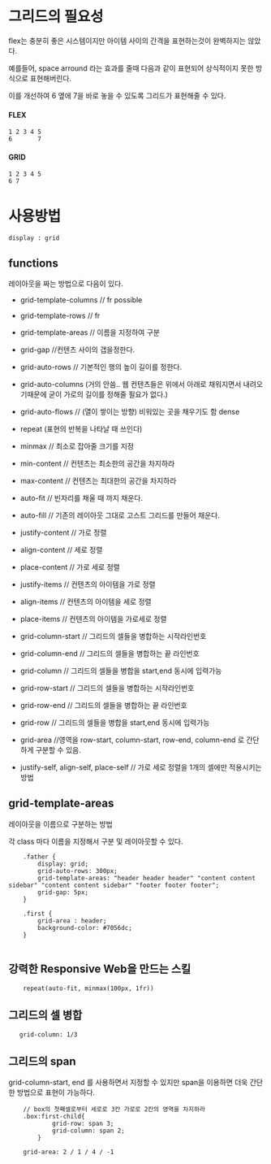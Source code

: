 # 그리드의 필요성

flex는 충분히 좋은 시스템이지만 아이템 사이의 간격을 표현하는것이 완벽하지는 않았다.

예를들어, space arround 라는 효과를 줄때 다음과 같이 표현되어 상식적이지 못한 방식으로 표현해버린다.

이를 개선하여 6 옆에 7을 바로 놓을 수 있도록 그리드가 표현해줄 수 있다.

#### FLEX
```
1 2 3 4 5
6       7
```

#### GRID
```
1 2 3 4 5
6 7
```

# 사용방법
```
display : grid
``` 

## functions
레이아웃을 짜는 방법으로 다음이 있다.
- grid-template-columns // fr possible
- grid-template-rows // fr
- grid-template-areas // 이름을 지정하여 구분

- grid-gap //컨텐츠 사이의 갭을정한다.

- grid-auto-rows // 기본적인 행의 높이 길이를 정한다.
- grid-auto-columns (거의 안씀.. 웹 컨텐츠들은 위에서 아래로 채워지면서 내려오기때문에 굳이 가로의 길이를 정해줄 필요가 없다.)

- grid-auto-flows // (열이 쌓이는 방향) 비워있는 곳을 채우기도 함 dense
- repeat (표현의 반복을 나타날 때 쓰인다)
- minmax // 최소로 잡아줄 크기를 지정

- min-content // 컨텐츠는 최소한의 공간을 차지하라
- max-content // 컨텐츠는 최대한의 공간을 차지하라

- auto-fit // 빈자리를 채울 때 까지 채운다.
- auto-fill // 기존의 레이아웃 그대로 고스트 그리드를 만들어 채운다.

- justify-content // 가로 정렬
- align-content // 세로 정렬
- place-content // 가로 세로 정렬

- justify-items // 컨텐츠의 아이템을 가로 정렬
- align-items // 컨텐츠의 아이템을 세로 정렬
- place-items // 컨텐츠의 아이템을 가로세로 정렬

- grid-column-start // 그리드의 셀들을 병합하는 시작라인번호 
- grid-column-end // 그리드의 셀들을 병합하는 끝 라인번호 
- grid-column // 그리드의 셀들을 병합을 start,end 동시에 입력가능

- grid-row-start // 그리드의 셀들을 병합하는 시작라인번호 
- grid-row-end // 그리드의 셀들을 병합하는 끝 라인번호 
- grid-row // 그리드의 셀들을 병합을 start,end 동시에 입력가능

- grid-area //영역을 row-start, column-start, row-end, column-end 로 간단하게 구분할 수 있음.
- justify-self, align-self, place-self // 가로 세로 정렬을 1개의 셀에만 적용시키는 방법

## grid-template-areas
레이아웃을 이름으로 구분하는 방법

각 class 마다 이름을 지정해서 구분 및 레이아웃할 수 있다.

```
    .father {
        display: grid;
        grid-auto-rows: 300px; 
        grid-template-areas: "header header header" "content content sidebar" "content content sidebar" "footer footer footer";
        grid-gap: 5px;
    }

    .first {
        grid-area : header;
        background-color: #7056dc;
    }
    
```

## 강력한 Responsive Web을 만드는 스킬 
```
    repeat(auto-fit, minmax(100px, 1fr))
```

## 그리드의 셀 병합 
 ```
    grid-column: 1/3
 ```

## 그리드의 span

grid-column-start, end 를 사용하면서 지정할 수 있지만 span을 이용하면 더욱 간단한 방법으로 표현이 가능하다.

```
    // box의 첫째셀로부터 세로로 3칸 가로로 2칸의 영역을 차지하라
    .box:first-child{ 
            grid-row: span 3;  
            grid-column: span 2;  
        }
```

```
    grid-area: 2 / 1 / 4 / -1 
```




